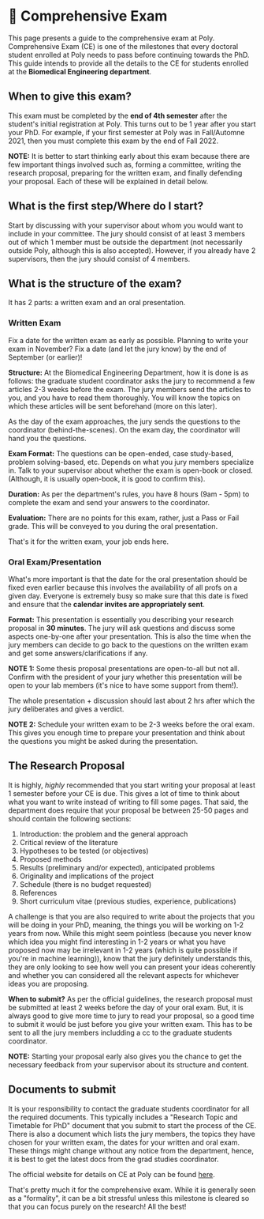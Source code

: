 # <span>📖</span> Comprehensive Exam

This page presents a guide to the comprehensive exam at Poly. Comprehensive Exam (CE) is one of the milestones that every doctoral student enrolled at Poly needs to pass before continuing towards the PhD. This guide intends to provide all the details to the CE for students enrolled at the **Biomedical Engineering department**. 

## When to give this exam?

This exam must be completed by the **end of 4th semester** after the student's initial registration at Poly. This turns out to be 1 year after you start your PhD. For example, if your first semester at Poly was in Fall/Automne 2021, then you must complete this exam by the end of Fall 2022. 

**NOTE:** It is better to start thinking early about this exam because there are few important things involved such as, forming a committee, writing the research proposal, preparing for the written exam, and finally defending your proposal. Each of these will be explained in detail below.

## What is the first step/Where do I start?

Start by discussing with your supervisor about whom you would want to include in your committee. The jury should consist of at least 3 members out of which 1 member must be outside the department (not necessarily outside Poly, although this is also accepted). However, if you already have 2 supervisors, then the jury should consist of 4 members. 

## What is the structure of the exam?

It has 2 parts: a written exam and an oral presentation. 

### Written Exam

Fix a date for the written exam as early as possible. Planning to write your exam in November? Fix a date (and let the jury know) by the end of September (or earlier)!

**Structure:** At the Biomedical Engineering Department, how it is done is as follows: the graduate student coordinator asks the jury to recommend a few articles 2-3 weeks before the exam. The jury members send the articles to you, and you have to read them thoroughly. You will know the topics on which these articles will be sent beforehand (more on this later).

As the day of the exam approaches, the jury sends the questions to the coordinator (behind-the-scenes).  On the exam day, the coordinator will hand you the questions. 

**Exam Format:** The questions can be open-ended, case study-based, problem solving-based, etc. Depends on what you jury members specialize in. Talk to your supervisor about whether the exam is open-book or closed. (Although, it is usually open-book, it is good to confirm this). 

**Duration:** As per the department's rules, you have 8 hours (9am - 5pm) to complete the exam and send your answers to the coordinator. 

**Evaluation:** There are no points for this exam, rather, just a  Pass or Fail grade. This will be conveyed to you during the oral presentation. 

That's it for the written exam, your job ends here. 


### Oral Exam/Presentation

What's more important is that the date for the oral presentation should be fixed even earlier because this involves the availability of all profs on a given day. Everyone is extremely busy so make sure that this date is fixed and ensure that the **calendar invites are appropriately sent**.

**Format:** This presentation is essentially you describing your research proposal in **30 minutes**. The jury will ask questions and discuss some aspects one-by-one after your presentation. This is also the time when the jury members can decide to go back to the questions on the written exam and get some answers/clarifications if any. 

**NOTE 1:** Some thesis proposal presentations are open-to-all but not all. Confirm with the president of your jury whether this presentation will be open to your lab members (it's nice to have some support from them!). 

The whole presentation + discussion should last about 2 hrs after which the jury deliberates and gives a verdict. 

**NOTE 2:** Schedule your written exam to be 2-3 weeks before the oral exam. This gives you enough time to prepare your presentation and think about the questions you might be asked during the presentation. 


## The Research Proposal

It is highly, *highly* recommended that you start writing your proposal at least 1 semester before your CE is due. This gives a lot of time to think about what you want to write instead of writing to fill some pages. That said, the department does require that your proposal be between 25-50 pages and should contain the following sections:

1. Introduction: the problem and the general approach
2. Critical review of the literature
3. Hypotheses to be tested (or objectives)
4. Proposed methods
5. Results (preliminary and/or expected), anticipated problems
6. Originality and implications of the project
7. Schedule (there is no budget requested)
8. References
9. Short curriculum vitae (previous studies, experience, publications)

A challenge is that you are also required to write about the projects that you will be doing in your PhD, meaning, the things you will be working on 1-2 years from now. While this might seem pointless (because you never know which idea you might find interesting in 1-2 years or what you have proposed now may be irrelevant in 1-2 years (which is quite possible if you're in machine learning)), know that the jury definitely understands this, they are only looking to see how well you can present your ideas coherently and whether you can considered all the relevant aspects for whichever ideas you are proposing. 

**When to submit?** As per the official guidelines, the research proposal must be submitted at least 2 weeks before the day of your oral exam. But, it is always good to give more time to jury to read your proposal, so a good time to submit it would be just before you give your written exam. This has to be sent to all the jury members includding a cc to the graduate students coordinator.

**NOTE:** Starting your proposal early also gives you the chance to get the necessary feedback from your supervisor about its structure and content. 


## Documents to submit

It is your responsibility to contact the graduate students coordinator for all the required documents. This typically includes a "Research Topic and Timetable for PhD" document that you submit to start the process of the CE. There is also a document which lists the jury members, the topics they have chosen for your written exam, the dates for your written and oral exam. These things might change without any notice from the department, hence, it is best to get the latest docs from the grad studies coordinator. 

The official website for details on CE at Poly can be found [here](https://etudiant.polymtl.ca/etudes/en/graduate-studies/comprehensive-exam). 

That's pretty much it for the comprehensive exam. While it is generally seen as a "formality", it can be a bit stressful unless this milestone is cleared so that you can focus purely on the research! All the best!
